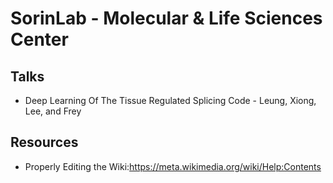 # SorinLab - Molecular & Life Sciences Center

## Talks
* Deep Learning Of The Tissue Regulated Splicing Code - Leung, Xiong, Lee, and Frey

## Resources
* Properly Editing the Wiki:https://meta.wikimedia.org/wiki/Help:Contents
